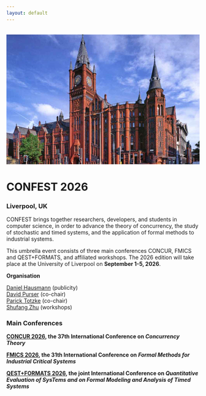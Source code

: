 ```yaml
---
layout: default
---
```

<br />
<img src="/assets/images/vict.png" width="1000">

# CONFEST 2026
### Liverpool, UK

CONFEST brings together researchers, developers, and students in computer science, in order to advance the theory of concurrency, the study of stochastic and timed systems, and the application of formal methods to industrial systems. 

This umbrella event consists of three main conferences CONCUR, FMICS and QEST+FORMATS, and affiliated workshops.
The 2026 edition will take place at the University of Liverpool on **September 1-5, 2026**.


**Organisation**

[Daniel Hausmann](https://www.csc.liv.ac.uk/~hausmann/) (publicity)  
[David Purser](https://www.davidpurser.net) (co-chair)  
[Parick Totzke](https://www.csc.liv.ac.uk/~patrick/) (co-chair)  
[Shufang Zhu](https://shufang-zhu.github.io) (workshops)  

### Main Conferences

**[CONCUR 2026](https://confest-2026.github.io/concur), the 37th International Conference on *Concurrency Theory***

**[FMICS 2026](https://confest-2026.github.io/fmics), the 31th International Conference on *Formal Methods for Industrial Critical Systems***

**[QEST+FORMATS 2026](https://confest-2026.github.io/qestformats), the joint International Conference on *Quantitative Evaluation of SysTems and on Formal Modeling and Analysis of Timed Systems***
